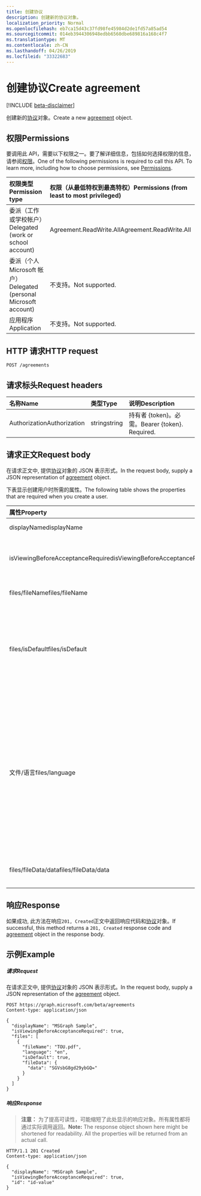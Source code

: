```yaml
---
title: 创建协议
description: 创建新的协议对象。
localization_priority: Normal
ms.openlocfilehash: eb7ca15d43c37fd98fe45984d2de1fd57a85ad54
ms.sourcegitcommit: 014eb3944306948edbb6560dbe689816a168c4f7
ms.translationtype: MT
ms.contentlocale: zh-CN
ms.lasthandoff: 04/26/2019
ms.locfileid: "33322683"
---
```

# <a name="create-agreement"></a><span data-ttu-id="7e8d2-103">创建协议</span><span class="sxs-lookup"><span data-stu-id="7e8d2-103">Create agreement</span></span>

[!INCLUDE [beta-disclaimer](../../includes/beta-disclaimer.md)]

<span data-ttu-id="7e8d2-104">创建新的[协议](../resources/agreement.md)对象。</span><span class="sxs-lookup"><span data-stu-id="7e8d2-104">Create a new [agreement](../resources/agreement.md) object.</span></span>
## <a name="permissions"></a><span data-ttu-id="7e8d2-105">权限</span><span class="sxs-lookup"><span data-stu-id="7e8d2-105">Permissions</span></span>
<span data-ttu-id="7e8d2-p101">要调用此 API，需要以下权限之一。要了解详细信息，包括如何选择权限的信息，请参阅[权限](/graph/permissions-reference)。</span><span class="sxs-lookup"><span data-stu-id="7e8d2-p101">One of the following permissions is required to call this API. To learn more, including how to choose permissions, see [Permissions](/graph/permissions-reference).</span></span>

|<span data-ttu-id="7e8d2-108">权限类型</span><span class="sxs-lookup"><span data-stu-id="7e8d2-108">Permission type</span></span>                        | <span data-ttu-id="7e8d2-109">权限（从最低特权到最高特权）</span><span class="sxs-lookup"><span data-stu-id="7e8d2-109">Permissions (from least to most privileged)</span></span>              |
|:--------------------------------------|:---------------------------------------------------------|
|<span data-ttu-id="7e8d2-110">委派（工作或学校帐户）</span><span class="sxs-lookup"><span data-stu-id="7e8d2-110">Delegated (work or school account)</span></span>     | <span data-ttu-id="7e8d2-111">Agreement.ReadWrite.All</span><span class="sxs-lookup"><span data-stu-id="7e8d2-111">Agreement.ReadWrite.All</span></span> |
|<span data-ttu-id="7e8d2-112">委派（个人 Microsoft 帐户）</span><span class="sxs-lookup"><span data-stu-id="7e8d2-112">Delegated (personal Microsoft account)</span></span> | <span data-ttu-id="7e8d2-113">不支持。</span><span class="sxs-lookup"><span data-stu-id="7e8d2-113">Not supported.</span></span> |
|<span data-ttu-id="7e8d2-114">应用程序</span><span class="sxs-lookup"><span data-stu-id="7e8d2-114">Application</span></span>                            | <span data-ttu-id="7e8d2-115">不支持。</span><span class="sxs-lookup"><span data-stu-id="7e8d2-115">Not supported.</span></span> |

## <a name="http-request"></a><span data-ttu-id="7e8d2-116">HTTP 请求</span><span class="sxs-lookup"><span data-stu-id="7e8d2-116">HTTP request</span></span>
<!-- { "blockType": "ignored" } -->
```http
POST /agreements
```
## <a name="request-headers"></a><span data-ttu-id="7e8d2-117">请求标头</span><span class="sxs-lookup"><span data-stu-id="7e8d2-117">Request headers</span></span>
| <span data-ttu-id="7e8d2-118">名称</span><span class="sxs-lookup"><span data-stu-id="7e8d2-118">Name</span></span>         | <span data-ttu-id="7e8d2-119">类型</span><span class="sxs-lookup"><span data-stu-id="7e8d2-119">Type</span></span>        | <span data-ttu-id="7e8d2-120">说明</span><span class="sxs-lookup"><span data-stu-id="7e8d2-120">Description</span></span> |
|:-------------|:------------|:------------|
| <span data-ttu-id="7e8d2-121">Authorization</span><span class="sxs-lookup"><span data-stu-id="7e8d2-121">Authorization</span></span> | <span data-ttu-id="7e8d2-122">string</span><span class="sxs-lookup"><span data-stu-id="7e8d2-122">string</span></span> | <span data-ttu-id="7e8d2-p102">持有者 \{token\}。必需。</span><span class="sxs-lookup"><span data-stu-id="7e8d2-p102">Bearer \{token\}. Required.</span></span> |

## <a name="request-body"></a><span data-ttu-id="7e8d2-125">请求正文</span><span class="sxs-lookup"><span data-stu-id="7e8d2-125">Request body</span></span>
<span data-ttu-id="7e8d2-126">在请求正文中, 提供[协议](../resources/agreement.md)对象的 JSON 表示形式。</span><span class="sxs-lookup"><span data-stu-id="7e8d2-126">In the request body, supply a JSON representation of [agreement](../resources/agreement.md) object.</span></span>

<span data-ttu-id="7e8d2-127">下表显示创建用户时所需的属性。</span><span class="sxs-lookup"><span data-stu-id="7e8d2-127">The following table shows the properties that are required when you create a user.</span></span>

| <span data-ttu-id="7e8d2-128">属性</span><span class="sxs-lookup"><span data-stu-id="7e8d2-128">Property</span></span>     | <span data-ttu-id="7e8d2-129">类型</span><span class="sxs-lookup"><span data-stu-id="7e8d2-129">Type</span></span>        | <span data-ttu-id="7e8d2-130">说明</span><span class="sxs-lookup"><span data-stu-id="7e8d2-130">Description</span></span> |
|:-------------|:------------|:------------|
|<span data-ttu-id="7e8d2-131">displayName</span><span class="sxs-lookup"><span data-stu-id="7e8d2-131">displayName</span></span>|<span data-ttu-id="7e8d2-132">String</span><span class="sxs-lookup"><span data-stu-id="7e8d2-132">String</span></span>|<span data-ttu-id="7e8d2-133">协议的显示名称。</span><span class="sxs-lookup"><span data-stu-id="7e8d2-133">Display name of the agreement.</span></span>|
|<span data-ttu-id="7e8d2-134">isViewingBeforeAcceptanceRequired</span><span class="sxs-lookup"><span data-stu-id="7e8d2-134">isViewingBeforeAcceptanceRequired</span></span>|<span data-ttu-id="7e8d2-135">Boolean</span><span class="sxs-lookup"><span data-stu-id="7e8d2-135">Boolean</span></span>|<span data-ttu-id="7e8d2-136">指示用户是否必须在接受前展开并查看协议。</span><span class="sxs-lookup"><span data-stu-id="7e8d2-136">Indicates whether the user has to expand and view the agreement before accepting.</span></span>|
|<span data-ttu-id="7e8d2-137">files/fileName</span><span class="sxs-lookup"><span data-stu-id="7e8d2-137">files/fileName</span></span>|<span data-ttu-id="7e8d2-138">String</span><span class="sxs-lookup"><span data-stu-id="7e8d2-138">String</span></span>|<span data-ttu-id="7e8d2-139">协议文件的名称 (例如, TOU)。</span><span class="sxs-lookup"><span data-stu-id="7e8d2-139">Name of the agreement file (for example, TOU.pdf).</span></span>|
|<span data-ttu-id="7e8d2-140">files/isDefault</span><span class="sxs-lookup"><span data-stu-id="7e8d2-140">files/isDefault</span></span>|<span data-ttu-id="7e8d2-141">Boolean</span><span class="sxs-lookup"><span data-stu-id="7e8d2-141">Boolean</span></span>|<span data-ttu-id="7e8d2-142">指示是否为默认协议文件 (如果没有任何区域性与客户端首选项匹配)。</span><span class="sxs-lookup"><span data-stu-id="7e8d2-142">Indicates whether this is the default agreement file if none of the culture matches the client preference.</span></span> <span data-ttu-id="7e8d2-143">如果没有任何文件被标记为默认值, 则第一项将被视为默认值。</span><span class="sxs-lookup"><span data-stu-id="7e8d2-143">If none of the file is marked as default, the first one will be treated as default.</span></span>|
|<span data-ttu-id="7e8d2-144">文件/语言</span><span class="sxs-lookup"><span data-stu-id="7e8d2-144">files/language</span></span>|<span data-ttu-id="7e8d2-145">String</span><span class="sxs-lookup"><span data-stu-id="7e8d2-145">String</span></span>|<span data-ttu-id="7e8d2-146">协议文件的区域性 (格式为 languagecode2/regioncode2)。</span><span class="sxs-lookup"><span data-stu-id="7e8d2-146">Culture of the agreement file in the format languagecode2-country/regioncode2.</span></span> <span data-ttu-id="7e8d2-147">languagecode2 是从 ISO 639-1 派生的一个由两个小写字母组成的代码。</span><span class="sxs-lookup"><span data-stu-id="7e8d2-147">languagecode2 is a lowercase two-letter code derived from ISO 639-1.</span></span> <span data-ttu-id="7e8d2-148">国家/regioncode2 派生自 ISO 3166, 通常包含两个大写字母或一个 BCP-47 语言标记 (例如 en-us)。</span><span class="sxs-lookup"><span data-stu-id="7e8d2-148">country/regioncode2 is derived from ISO 3166 and usually consists of two uppercase letters, or a BCP-47 language tag (for example, en-US).</span></span>|
|<span data-ttu-id="7e8d2-149">files/fileData/data</span><span class="sxs-lookup"><span data-stu-id="7e8d2-149">files/fileData/data</span></span>|<span data-ttu-id="7e8d2-150">Binary</span><span class="sxs-lookup"><span data-stu-id="7e8d2-150">Binary</span></span>|<span data-ttu-id="7e8d2-151">表示使用 PDF 文档的术语的数据。</span><span class="sxs-lookup"><span data-stu-id="7e8d2-151">Data representing the terms of use the PDF document.</span></span>|

## <a name="response"></a><span data-ttu-id="7e8d2-152">响应</span><span class="sxs-lookup"><span data-stu-id="7e8d2-152">Response</span></span>
<span data-ttu-id="7e8d2-153">如果成功, 此方法在响应`201, Created`正文中返回响应代码和[协议](../resources/agreement.md)对象。</span><span class="sxs-lookup"><span data-stu-id="7e8d2-153">If successful, this method returns a `201, Created` response code and [agreement](../resources/agreement.md) object in the response body.</span></span>

## <a name="example"></a><span data-ttu-id="7e8d2-154">示例</span><span class="sxs-lookup"><span data-stu-id="7e8d2-154">Example</span></span>
##### <a name="request"></a><span data-ttu-id="7e8d2-155">请求</span><span class="sxs-lookup"><span data-stu-id="7e8d2-155">Request</span></span>
<span data-ttu-id="7e8d2-156">在请求正文中, 提供[协议](../resources/agreement.md)对象的 JSON 表示形式。</span><span class="sxs-lookup"><span data-stu-id="7e8d2-156">In the request body, supply a JSON representation of the [agreement](../resources/agreement.md) object.</span></span>

<!-- {
  "blockType": "request",
  "name": "create_agreement_from_agreements"
}-->
```http
POST https://graph.microsoft.com/beta/agreements
Content-type: application/json

{
  "displayName": "MSGraph Sample",
  "isViewingBeforeAcceptanceRequired": true,
  "files": [
    {
      "fileName": "TOU.pdf",
      "language": "en",
      "isDefault": true,
      "fileData": {
        "data": "SGVsbG8gd29ybGQ="
      }
    }
  ]
}
```

##### <a name="response"></a><span data-ttu-id="7e8d2-157">响应</span><span class="sxs-lookup"><span data-stu-id="7e8d2-157">Response</span></span>
><span data-ttu-id="7e8d2-p105">**注意：** 为了提高可读性，可能缩短了此处显示的响应对象。所有属性都将通过实际调用返回。</span><span class="sxs-lookup"><span data-stu-id="7e8d2-p105">**Note:** The response object shown here might be shortened for readability. All the properties will be returned from an actual call.</span></span>
<!-- {
  "blockType": "response",
  "truncated": true,
  "@odata.type": "microsoft.graph.agreement"
} -->
```http
HTTP/1.1 201 Created
Content-type: application/json

{
  "displayName": "MSGraph Sample",
  "isViewingBeforeAcceptanceRequired": true,
  "id": "id-value"
}
```

<!-- uuid: 8fcb5dbc-d5aa-4681-8e31-b001d5168d79
2015-10-25 14:57:30 UTC -->
<!--
{
  "type": "#page.annotation",
  "description": "Create agreement",
  "keywords": "",
  "section": "documentation",
  "tocPath": "",
  "suppressions": []
}
-->

